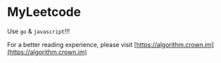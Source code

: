 # MyLeetcode

Use `go` & `javascript`!!!

For a better reading experience, please visit [https://algorithm.crown.im](https://algorithm.crown.im)
